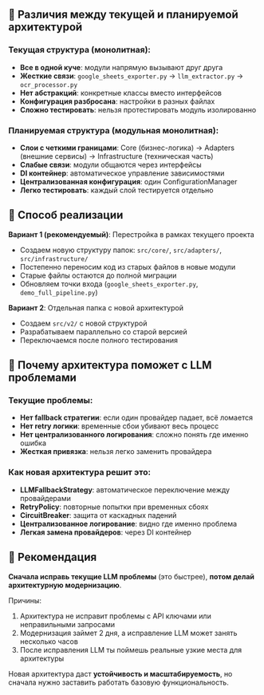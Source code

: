           
## 🔄 Различия между текущей и планируемой архитектурой

### Текущая структура (монолитная):
- **Все в одной куче**: модули напрямую вызывают друг друга
- **Жесткие связи**: `google_sheets_exporter.py` → `llm_extractor.py` → `ocr_processor.py`
- **Нет абстракций**: конкретные классы вместо интерфейсов
- **Конфигурация разбросана**: настройки в разных файлах
- **Сложно тестировать**: нельзя протестировать модуль изолированно

### Планируемая структура (модульная монолитная):
- **Слои с четкими границами**: Core (бизнес-логика) → Adapters (внешние сервисы) → Infrastructure (техническая часть)
- **Слабые связи**: модули общаются через интерфейсы
- **DI контейнер**: автоматическое управление зависимостями
- **Централизованная конфигурация**: один ConfigurationManager
- **Легко тестировать**: каждый слой тестируется отдельно

## 📁 Способ реализации

**Вариант 1 (рекомендуемый)**: Перестройка в рамках текущего проекта
- Создаем новую структуру папок: `src/core/`, `src/adapters/`, `src/infrastructure/`
- Постепенно переносим код из старых файлов в новые модули
- Старые файлы остаются до полной миграции
- Обновляем точки входа (`google_sheets_exporter.py`, `demo_full_pipeline.py`)

**Вариант 2**: Отдельная папка с новой архитектурой
- Создаем `src/v2/` с новой структурой
- Разрабатываем параллельно со старой версией
- Переключаемся после полного тестирования

## 🎯 Почему архитектура поможет с LLM проблемами

### Текущие проблемы:
- **Нет fallback стратегии**: если один провайдер падает, всё ломается
- **Нет retry логики**: временные сбои убивают весь процесс
- **Нет централизованного логирования**: сложно понять где именно ошибка
- **Жесткая привязка**: нельзя легко заменить провайдера

### Как новая архитектура решит это:
- **LLMFallbackStrategy**: автоматическое переключение между провайдерами
- **RetryPolicy**: повторные попытки при временных сбоях
- **CircuitBreaker**: защита от каскадных падений
- **Централизованное логирование**: видно где именно проблема
- **Легкая замена провайдеров**: через DI контейнер

## 🚀 Рекомендация

**Сначала исправь текущие LLM проблемы** (это быстрее), **потом делай архитектурную модернизацию**.

Причины:
1. Архитектура не исправит проблемы с API ключами или неправильными запросами
2. Модернизация займет 2 дня, а исправление LLM может занять несколько часов
3. После исправления LLM ты поймешь реальные узкие места для архитектуры

Новая архитектура даст **устойчивость и масштабируемость**, но сначала нужно заставить работать базовую функциональность.
        